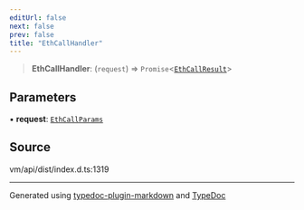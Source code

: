 ```yaml
---
editUrl: false
next: false
prev: false
title: "EthCallHandler"
---
```


> **EthCallHandler**: (`request`) => `Promise`\<[`EthCallResult`](/generated/type-aliases/ethcallresult/)\>

## Parameters

▪ **request**: [`EthCallParams`](/generated/type-aliases/ethcallparams/)

## Source

vm/api/dist/index.d.ts:1319

***
Generated using [typedoc-plugin-markdown](https://www.npmjs.com/package/typedoc-plugin-markdown) and [TypeDoc](https://typedoc.org/)
